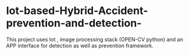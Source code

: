 # Iot-based-Hybrid-Accident-prevention-and-detection-
This project uses Iot , image processing stack (OPEN-CV python) and an APP interface for detection as well as prevention framework.
